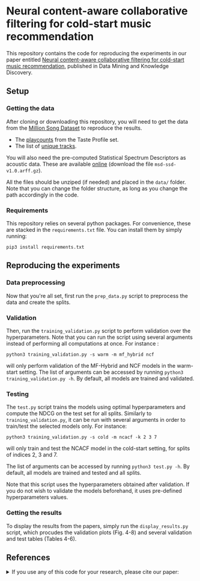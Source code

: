 #  Neural content-aware collaborative filtering for cold-start music recommendation

This repository contains the code for reproducing the experiments in our paper entitled [Neural content-aware collaborative filtering for cold-start music recommendation](https://arxiv.org/abs/2102.12369), published in Data Mining and Knowledge Discovery.

## Setup

### Getting the data

After cloning or downloading this repository, you will need to get the data from the [Million Song Dataset](http://millionsongdataset.com/) to reproduce the results.

* The [playcounts](http://millionsongdataset.com/sites/default/files/challenge/train_triplets.txt.zip) from the Taste Profile set.
* The list of [unique tracks](http://millionsongdataset.com/sites/default/files/AdditionalFiles/unique_tracks.txt).

You will also need the pre-computed Statistical Spectrum Descriptors as acoustic data. These are available [online](http://www.ifs.tuwien.ac.at/mir/msd/download.html) (download the file `msd-ssd-v1.0.arff.gz`).

All the files should be unziped (if needed) and placed in the `data/` folder.
Note that you can change the folder structure, as long as you change the path accordingly in the code.

### Requirements

This repository relies on several python packages. For convenience, these are stacked in the `requirements.txt` file. You can install them by simply running:

```
pip3 install requirements.txt
```

## Reproducing the experiments

### Data preprocessing

Now that you're all set, first run the `prep_data.py` script to preprocess the data and create the splits.

### Validation

Then, run the `training_validation.py` script to perform validation over the hyperparameters.
Note that you can run the script using several arguments instead of performing all computations at once.
For instance :

```
python3 training_validation.py -s warm -m mf_hybrid ncf
```

will only perform validation of the MF-Hybrid and NCF models in the warm-start setting.
The list of arguments can be accessed by running `python3 training_validation.py -h`.
By default, all models are trained and validated.

### Testing

The `test.py` script trains the models using optimal hyperparameters and compute the NDCG on the test set for all splits.
Similarly to `training_validation.py`, it can be run with several arguments in order to train/test the selected models only.
For instance:

```
python3 training_validation.py -s cold -m ncacf -k 2 3 7
```

will only train and test the NCACF model in the cold-start setting, for splits of indices 2, 3 and 7.

The list of arguments can be accessed by running `python3 test.py -h`.
By default, all models are trained and tested and all splits.

Note that this script uses the hyperparameters obtained after validation.
If you do not wish to validate the models beforehand, it uses pre-defined hyperparameters values.

### Getting the results

To display the results from the papers, simply run the `display_results.py` script, which procudes the validation plots (Fig. 4-8) and several validation and test tables (Tables 4-6).


## References

<details><summary>If you use any of this code for your research, please cite our paper:</summary>
  
```latex
@article{Magron2022,  
  author={P. Magron and C. F{\'e}votte},  
  title={Neural content-aware collaborative filtering for cold-start music recommendation},  
  journal={Data Mining and Knowledge Discovery},  
  year={2022}
}
```

Also note that part of this code is taken from the [content_wmf](https://github.com/dawenl/content_wmf) repository.
Please consider citing the corresponding paper:
  
```latex
@inproceedings{Liang2015,
    author = {Liang, D. and Zhan, M. and Ellis, D.},
    title = {Content-aware collaborative music recommendation using pre-trained neural networks},
    booktitle = {Proc. International Society for Music Information Retrieval Conference (ISMIR)},
    year = {2015},
    month = {October}
}
```

</p>
</details>
